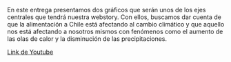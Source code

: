 En este entrega presentamos dos gráficos que serán unos de los ejes centrales que tendrá nuestra webstory. Con ellos, buscamos dar cuenta de que la alimentación a Chile está afectando al cambio climático y que aquello nos está afectando a nosotros mismos con fenómenos como el aumento de las olas de calor y la disminución de las precipitaciones. 

[Link de Youtube](https://youtu.be/CMRoqqLpBfA?si=E6MqnsX8GVVQsG4u)
